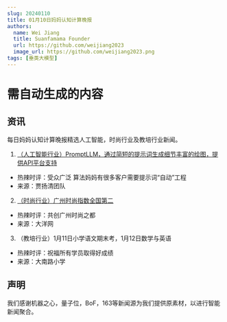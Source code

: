 ```yaml
---
slug: 20240110
title: 01月10日妈妈认知计算晚报
authors:
  name: Wei Jiang
  title: Suanfamama Founder
  url: https://github.com/weijiang2023
  image_url: https://github.com/weijiang2023.png
tags: [垂类大模型]
---
```


# 需自动生成的内容
## 资讯
每日妈妈认知计算晚报精选人工智能，时尚行业及教培行业新闻。

1. [（人工智能行业）PromptLLM，通过简短的提示词生成细节丰富的绘图，提供API平台支持](https://mp.weixin.qq.com/s/zywLGeUKiECWavWQmPQgUw)
* 热辣时评：受众广泛 算法妈妈有很多客户需要提示词“自动”工程
* 来源：贾扬清团队

2. [（时尚行业）广州时尚指数全国第二](https://news.dayoo.com/guangzhou/202312/28/139995_54617127.htm)
* 热辣时评：共创广州时尚之都
* 来源：大洋网

3. （教培行业）1月11日小学语文期末考，1月12日数学与英语
* 热辣时评：祝福所有学员取得好成绩
* 来源：大南路小学

## 声明

我们感谢机器之心，量子位，BoF，163等新闻源为我们提供原素材，以进行智能新闻聚合。